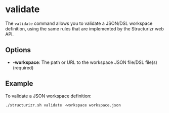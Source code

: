 # validate

The ```validate``` command allows you to validate a JSON/DSL workspace definition, using the same rules that are implemented by the Structurizr web API.

## Options

- __-workspace__: The path or URL to the workspace JSON file/DSL file(s) (required)

## Example

To validate a JSON workspace definition:

```
./structurizr.sh validate -workspace workspace.json
```
